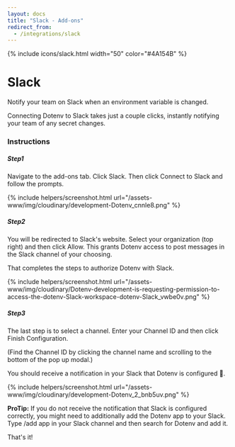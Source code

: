 ```yaml
---
layout: docs
title: "Slack - Add-ons"
redirect_from:
  - /integrations/slack
---
```


{% include icons/slack.html width="50" color="#4A154B" %}

# Slack

Notify your team on Slack when an environment variable is changed.

Connecting Dotenv to Slack takes just a couple clicks, instantly notifying your team of any secret changes.

### Instructions

##### Step1

Navigate to the add-ons tab. Click Slack. Then click Connect to Slack and follow the prompts.

{% include helpers/screenshot.html url="/assets-www/img/cloudinary/development-Dotenv_cnnle8.png" %}

##### Step2

You will be redirected to Slack's website. Select your organization (top right) and then click Allow. This grants Dotenv access to post messages in the Slack channel of your choosing.

That completes the steps to authorize Dotenv with Slack.

{% include helpers/screenshot.html url="/assets-www/img/cloudinary/Dotenv-development-is-requesting-permission-to-access-the-dotenv-Slack-workspace-dotenv-Slack_vwbe0v.png" %}

##### Step3

The last step is to select a channel. Enter your Channel ID and then click Finish Configuration.

(Find the Channel ID by clicking the channel name and scrolling to the bottom of the pop up modal.)

You should receive a notification in your Slack that Dotenv is configured 🎉.

{% include helpers/screenshot.html url="/assets-www/img/cloudinary/development-Dotenv_2_bnb5uv.png" %}

**ProTip:** If you do not receive the notification that Slack is configured correctly, you might need to additionally add the Dotenv app to your Slack. Type /add app in your Slack channel and then search for Dotenv and add it.

That's it!
